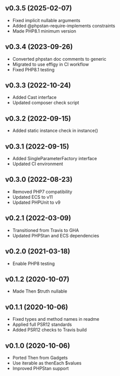 ## v0.3.5 (2025-02-07)
* Fixed implicit nullable arguments
* Added @phpstan-require-implements constraints
* Made PHP8.1 minimum version

## v0.3.4 (2023-09-26)
* Converted phpstan doc comments to generic
* Migrated to use effigy in CI workflow
* Fixed PHP8.1 testing

## v0.3.3 (2022-10-24)
* Added Cast interface
* Updated composer check script

## v0.3.2 (2022-09-15)
* Added static instance check in instance()

## v0.3.1 (2022-09-15)
* Added SingleParameterFactory interface
* Updated CI environment

## v0.3.0 (2022-08-23)
* Removed PHP7 compatibility
* Updated ECS to v11
* Updated PHPUnit to v9

## v0.2.1 (2022-03-09)
* Transitioned from Travis to GHA
* Updated PHPStan and ECS dependencies

## v0.2.0 (2021-03-18)
* Enable PHP8 testing

## v0.1.2 (2020-10-07)
* Made Then $truth nullable

## v0.1.1 (2020-10-06)
* Fixed types and method names in readme
* Applied full PSR12 standards
* Added PSR12 checks to Travis build

## v0.1.0 (2020-10-06)
* Ported Then from Gadgets
* Use iterable as thenEach $values
* Improved PHPStan support
